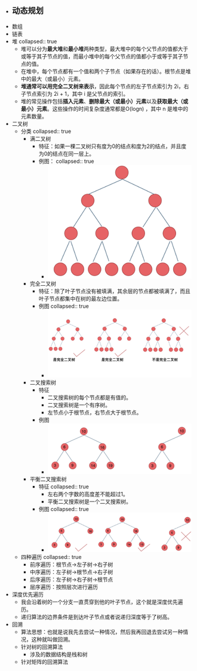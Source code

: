 - 动态规划
	-
- 数组
- 链表
- 堆
  collapsed:: true
	- 堆可以分为**最大堆**和**最小堆**两种类型，最大堆中的每个父节点的值都大于或等于其子节点的值，而最小堆中的每个父节点的值都小于或等于其子节点的值。
	- 在堆中，每个节点都有一个值和两个子节点（如果存在的话）。根节点是堆中的最大（或最小）元素。
	- **堆通常可以用完全二叉树来表示**，因此每个节点的左子节点索引为 2i，右子节点索引为 2i + 1，其中 i 是父节点的索引。
	- 堆的常见操作包括**插入元素**、**删除最大（或最小）元素**以及**获取最大（或最小）元素**。这些操作的时间复杂度通常都是O(logn) ，其中 n 是堆中的元素数量。
- 二叉树
	- 分类
	  collapsed:: true
		- 满二叉树
			- 特征：如果一棵二叉树只有度为0的结点和度为2的结点，并且度为0的结点在同一层上。
			- 例图：
			  collapsed:: true
				- ![满二叉树.png](../assets/满二叉树_1713101135945_0.png)
		- 完全二叉树
			- 特征：除了叶子节点没有被填满，其余层的节点都被填满了，而且叶子节点都集中在树的最左边位置。
			- 例图
			  collapsed:: true
				- ![完全二叉树.png](../assets/完全二叉树_1713101180069_0.png)
		- 二叉搜索树
			- 特征
				- 二叉搜索树的每个节点都是有值的。
				- 二叉搜索树是一个有序树。
				- 左节点小于根节点，右节点大于根节点。
			- 例图
				- ![二叉搜索树.png](../assets/二叉搜索树_1713101298758_0.png)
		- 平衡二叉搜索树
			- 特征
			  collapsed:: true
				- 左右两个字数的高度差不能超过1。
				- 平衡二叉搜索树是一个二叉搜索树。
			- 例图
			  collapsed:: true
				- ![平衡二叉搜索树.png](../assets/平衡二叉搜索树_1713101478665_0.png)
	- 四种遍历
	  collapsed:: true
		- 前序遍历：根节点->左子树->右子树
		- 中序遍历：左子树->根节点->右子树
		- 后序遍历：左子树->右子树->根节点
		- 层序遍历：按照层次进行遍历
- 深度优先遍历
	- 我会沿着树的一个分支一直贯穿到他的叶子节点，这个就是深度优先遍历。
	- 递归算法的边界条件是到达叶子节点或者说递归深度等于了树高。
- 回溯
	- 算法思想：也就是说我先去尝试一种情况，然后我再回退去尝试另一种情况，这种就叫做回溯。
	- 针对树的回溯算法
		- 涉及的数据结构是栈和树
	- 针对矩阵的回溯算法